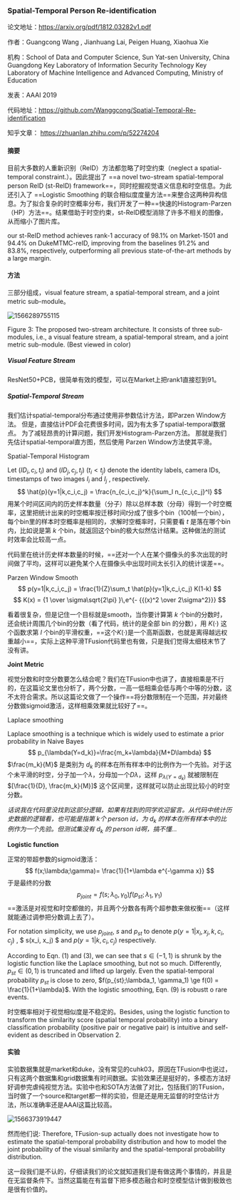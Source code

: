 ### Spatial-Temporal Person Re-identification

论文地址：https://arxiv.org/pdf/1812.03282v1.pdf

作者：Guangcong Wang , Jianhuang Lai, Peigen Huang, Xiaohua Xie

机构：School of Data and Computer Science, Sun Yat-sen University, China
Guangdong Key Laboratory of Information Security Technology
Key Laboratory of Machine Intelligence and Advanced Computing, Ministry of Education

发表：AAAI 2019

代码地址：https://github.com/Wanggcong/Spatial-Temporal-Re-identification

知乎文章： https://zhuanlan.zhihu.com/p/52274204



#### 摘要

目前大多数的人重新识别（ReID）方法都忽略了时空约束（neglect a spatial-temporal constraint.）。因此提出了 ==a novel two-stream spatial-temporal person ReID (st-ReID) framework==，同时挖掘视觉语义信息和时空信息。为此还引入了 ==Logistic Smoothing 的联合相似度度量方法==来整合这两种异构信息。为了拟合复杂的时空概率分布，我们开发了一种==快速的Histogram-Parzen（HP）方法==。结果借助于时空约束，st-ReID模型消除了许多不相关的图像，从而缩小了图片库。 

our st-ReID method achieves rank-1 accuracy of 98.1% on Market-1501 and 94.4% on DukeMTMC-reID, improving from the baselines 91.2% and 83.8%, respectively, outperforming all previous state-of-the-art methods by a large margin.



#### 方法

三部分组成，visual feature stream, a spatial-temporal stream, and a joint metric sub-module。

![1566289755115](C:\Users\j00496872\Desktop\Notes\raw_images\1566289755115.png)

Figure 3: The proposed two-stream architecture. It consists of three sub-modules, i.e., a visual feature stream, a spatial-temporal stream, and a joint metric sub-module. (Best viewed in color)

##### **Visual Feature Stream**

ResNet50+PCB，很简单有效的模型，可以在Market上把rank1直接怼到91。

##### Spatial-Temporal Stream

 我们估计spatial-temporal分布通过使用非参数估计方法，即Parzen Window方法。 但是，直接估计PDF会花费很多时间，因为有太多了spatial-temporal数据点。
为了减轻昂贵的计算问题，我们开发Histogram-Parzen方法。 那就是我们先估计spatial-temporal直方图，然后使用 Parzen Window方法使其平滑。

Spatial-Temporal Histogram

Let $(ID_i, c_i, t_i)$ and $(ID_j, c_j, t_j)$  $(t_i < t_j )$ denote the identity labels, camera IDs, timestamps of two images $I_i$ and $I_j$ , respectively.
$$
\hat{p}(y=1|k,c_i,c_j) = \frac{n_{c_i,c_j}^k}{\sum_l n_{c_i,c_j}^l}
$$
用某个时间区间内的历史样本数量（分子）除以总样本数（分母）得到一个时空概率，这里把统计出来的时空概率按迁移时间$t$分成了很多个bin（100帧一个bin），每个bin里的样本时空概率是相同的，求解时空概率时，只需要看 $t$ 是落在哪个bin内，比如说是第 $k$ 个bin，就返回这个bin的极大似然估计结果。这种做法的测试时效率会比较高一点。

代码里在统计历史样本数量的时候，==还对一个人在某个摄像头的多次出现的时间做了平均，这样可以避免某个人在摄像头中出现时间太长引入的统计误差==。

Parzen Window Smooth
$$
p(y=1|k,c_i,c_j) = \frac{1}{Z}\sum_t \hat{p}(y=1|k,c_i,c_j) K(1-k)
$$
$$
K(x) = {1 \over \sigma\sqrt{2\pi} }\,e^{- {{(x)^2 \over 2\sigma^2}}}
$$

看着很复杂，但是记住一个目标就是smooth，当你要计算第 $k$ 个bin的分数时，还会统计周围几个bin的分数（看了代码，统计的是全部 bin 的分数），用 $K(·)$ 这个函数求第 $l$ 个bin的平滑权重，==这个$K(·)$是一个高斯函数，也就是离得越远权重越小==，实际上这种平滑TFusion代码里也有做，只是我们觉得太细枝末节了没有讲。					

**Joint Metric**

视觉分数和时空分数要怎么结合呢？我们在TFusion中也讲了，直接相乘是不行的，在这篇论文里也分析了，两个分数，一高一低相乘会低与两个中等的分数，这不太符合需求。所以这篇论文做了一个操作==将分数限制在一个范围，并对最终分数做sigmoid激活，这样相乘效果就比较好了==。

Laplace smoothing

Laplace smoothing is a technique which is widely used to estimate a prior probability in Naive Bayes
$$
p_{\lambda(Y=d_k)}=\frac{m_k+\lambda}{M+D\lambda}
$$
$\frac{m_k}{M}$ 是类别为 $d_k$ 的样本在所有样本中的比例作为一个先验。对于这个未平滑的时空，分子加一个$\lambda$，分母加一个$D\lambda$，这样  $p_{\lambda(Y=d_k)}$ 就被限制在 $[\frac{1}{D}, \frac{m_k}{M}]$ 这个区间里，这样就可以防止出现比较小的时空分数。

_话说我在代码里没找到这部分逻辑，如果有找到的同学欢迎留言。从代码中统计历史数据的逻辑看，也可能是指第 k个 person id，为 $d_k$ 的样本在所有样本中的比例作为一个先验。但测试集没有 $d_k$ 的 person id啊，搞不懂…_

**Logistic function**

正常的带超参数的sigmoid激活：
$$
f(x;\lambda;\gamma)= \frac{1}{1+\lambda e^{-\gamma x}}
$$
于是最终的分数
$$
p_{joint} = f(s;\lambda_0,\gamma_0)f(p_{st};\lambda_1,\gamma_1)
$$
==激活是对视觉和时空都做的，并且两个分数各有两个超参数来做权衡==（这样就能通过调参把分数调上去了）。

For notation simplicity, we use $p_{joint}$,  $s$  and  $p_{st}$ to denote $p (y = 1|x_i,x_j, k, c_i, c_j)$ , $ s(x_i, x_j) $ and $p(y = 1|k, c_i, c_j)$ respectively. 

According to Eqn. (1) and (3), we can see that $s \in (-1, 1)$  is shrunk by the logistic function like the Laplace smoothing, but not so much. Differently,  $p_{st} \in (0, 1)$ is truncated and lifted up largely. Even the spatial-temporal probability $p_{st}$ is close to zero, $f(p_{st};\lambda_1, \gamma_1) \ge f(0) = \frac{1}{1+\lambda}$.  With the logistic smoothing, Eqn. (9) is robustt o rare events. 

时空概率相对于视觉相似度是不稳定的。Besides, using the logistic function to transform the similarity score (spatial temporal probability) into a binary classification probability (positive pair or negative pair) is intuitive and self-evident as described in Observation 2.

#### 实验

实验数据集就是market和duke，没有常见的cuhk03，原因在TFusion中也说过，只有这两个数据集和grid数据集有时间数据。实验效果还是挺好的，多模态方法好好调参完虐纯视觉方法。实验中也和SOTA方法做了对比，包括我们的TFusion，当时做了一个source和target都一样的实验，但是还是用无监督的时空估计方法，所以准确率还是AAAI这篇比较高。

![1566373919447](C:\Users\j00496872\Desktop\Notes\raw_images\1566373919447.png)

然而他们说:  Therefore, TFusion-sup actually does not investigate how to estimate the spatial-temporal probability distribution and how to model the joint probability of the visual similarity and the spatial-temporal probability distribution.

这一段我们是不认的，仔细读我们的论文就知道我们是有做这两个事情的，并且是在无监督条件下。当然这篇能在有监督下把多模态融合和时空模型估计做到极致也是很有价值的。